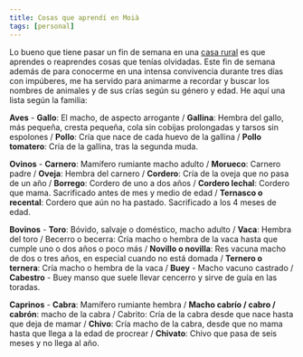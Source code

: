 ```yaml
---
title: Cosas que aprendí en Moià 
tags: [personal]
---
```

Lo bueno que tiene pasar un fin de semana en una [casa rural](https://www.miscasasrurales.com/casas-rurales/les-umbertes/) es que aprendes o reaprendes cosas que tenías olvidadas. Este fin de semana además de para conocerme en una intensa convivencia durante tres días con impúberes, me ha servido para animarme a recordar y buscar los nombres de animales y de sus crías según su género y edad. He aquí una lista según la familia:

**Aves** - **Gallo**: El macho, de aspecto arrogante / **Gallina**: Hembra del gallo, más pequeña, cresta pequeña, cola sin cobijas prolongadas y tarsos sin espolones / **Pollo**: Cría que nace de cada huevo de la gallina / **Pollo tomatero**: Cría de la gallina, tras la segunda muda.

**Ovinos** - **Carnero**: Mamífero rumiante macho adulto / **Morueco**: Carnero padre / **Oveja**: Hembra del carnero / **Cordero**: Cría de la oveja que no pasa de un año / **Borrego**: Cordero de uno a dos años / **Cordero lechal**: Cordero que mama. Sacrificado antes de mes y medio de edad / **Ternasco o recental**: Cordero que aún no ha pastado. Sacrificado a los 4 meses de edad.

**Bovinos** - **Toro**: Bóvido, salvaje o doméstico, macho adulto / **Vaca**: Hembra del toro / Becerro o becerra: Cría macho o hembra de la vaca hasta que cumple uno o dos años o poco más / **Novillo o novilla**: Res vacuna macho de dos o tres años, en especial cuando no está domada / **Ternero o ternera**: Cría macho o hembra de la vaca / **Buey** - Macho vacuno castrado / **Cabestro** - Buey manso que suele llevar cencerro y sirve de guía en las toradas.

**Caprinos** - **Cabra**: Mamífero rumiante hembra / **Macho cabrío / cabro / cabrón**: macho de la cabra / Cabrito: Cría de la cabra desde que nace hasta que deja de mamar / **Chivo**: Cría macho de la cabra, desde que no mama hasta que llega a la edad de procrear / **Chivato**: Chivo que pasa de seis meses y no llega al año. 
